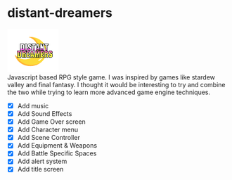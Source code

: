 # distant-dreamers

![Distant Dreamers title logo](/assets/img/distant-dreamers-logo.png)
<br/>
Javascript based RPG style game. I was inspired by games like stardew valley and final fantasy. I thought it would be interesting to try and combine the two while trying to learn more advanced game engine techniques.

- [x] Add music
- [x] Add Sound Effects
- [x] Add Game Over screen
- [x] Add Character menu
- [x] Add Scene Controller
- [x] Add Equipment & Weapons
- [x] Add Battle Specific Spaces
- [x] Add alert system
- [x] Add title screen